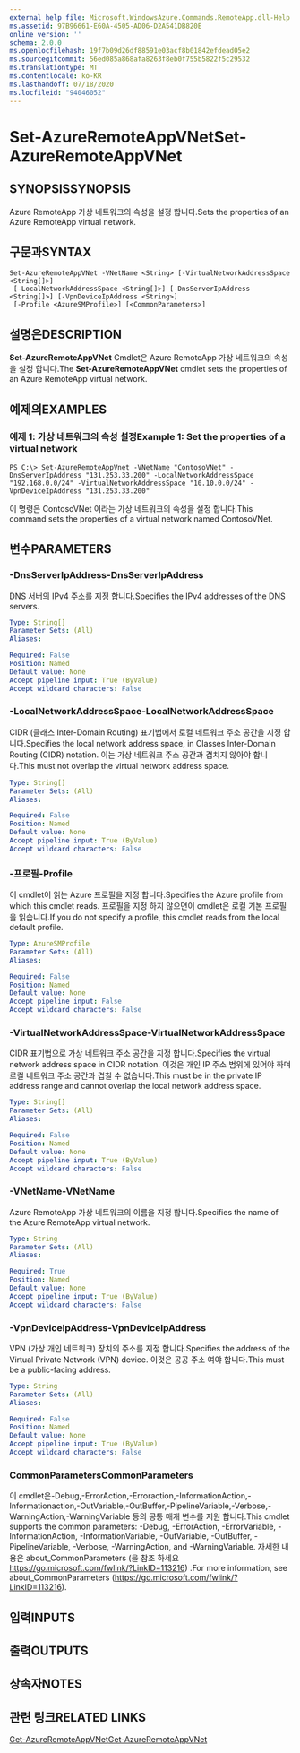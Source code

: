 ```yaml
---
external help file: Microsoft.WindowsAzure.Commands.RemoteApp.dll-Help.xml
ms.assetid: 97B96661-E60A-4505-AD06-D2A541DB820E
online version: ''
schema: 2.0.0
ms.openlocfilehash: 19f7b09d26df88591e03acf8b01842efdead05e2
ms.sourcegitcommit: 56ed085a868afa8263f8eb0f755b5822f5c29532
ms.translationtype: MT
ms.contentlocale: ko-KR
ms.lasthandoff: 07/18/2020
ms.locfileid: "94046052"
---
```

# <span data-ttu-id="c81f3-101">Set-AzureRemoteAppVNet</span><span class="sxs-lookup"><span data-stu-id="c81f3-101">Set-AzureRemoteAppVNet</span></span>

## <span data-ttu-id="c81f3-102">SYNOPSIS</span><span class="sxs-lookup"><span data-stu-id="c81f3-102">SYNOPSIS</span></span>
<span data-ttu-id="c81f3-103">Azure RemoteApp 가상 네트워크의 속성을 설정 합니다.</span><span class="sxs-lookup"><span data-stu-id="c81f3-103">Sets the properties of an Azure RemoteApp virtual network.</span></span>

## <span data-ttu-id="c81f3-104">구문과</span><span class="sxs-lookup"><span data-stu-id="c81f3-104">SYNTAX</span></span>

```
Set-AzureRemoteAppVNet -VNetName <String> [-VirtualNetworkAddressSpace <String[]>]
 [-LocalNetworkAddressSpace <String[]>] [-DnsServerIpAddress <String[]>] [-VpnDeviceIpAddress <String>]
 [-Profile <AzureSMProfile>] [<CommonParameters>]
```

## <span data-ttu-id="c81f3-105">설명은</span><span class="sxs-lookup"><span data-stu-id="c81f3-105">DESCRIPTION</span></span>
<span data-ttu-id="c81f3-106">**Set-AzureRemoteAppVNet** Cmdlet은 Azure RemoteApp 가상 네트워크의 속성을 설정 합니다.</span><span class="sxs-lookup"><span data-stu-id="c81f3-106">The **Set-AzureRemoteAppVNet** cmdlet sets the properties of an Azure RemoteApp virtual network.</span></span>

## <span data-ttu-id="c81f3-107">예제의</span><span class="sxs-lookup"><span data-stu-id="c81f3-107">EXAMPLES</span></span>

### <span data-ttu-id="c81f3-108">예제 1: 가상 네트워크의 속성 설정</span><span class="sxs-lookup"><span data-stu-id="c81f3-108">Example 1: Set the properties of a virtual network</span></span>
```
PS C:\> Set-AzureRemoteAppVnet -VNetName "ContosoVNet" -DnsServerIpAddress "131.253.33.200" -LocalNetworkAddressSpace "192.168.0.0/24" -VirtualNetworkAddressSpace "10.10.0.0/24" -VpnDeviceIpAddress "131.253.33.200"
```

<span data-ttu-id="c81f3-109">이 명령은 ContosoVNet 이라는 가상 네트워크의 속성을 설정 합니다.</span><span class="sxs-lookup"><span data-stu-id="c81f3-109">This command sets the properties of a virtual network named ContosoVNet.</span></span>

## <span data-ttu-id="c81f3-110">변수</span><span class="sxs-lookup"><span data-stu-id="c81f3-110">PARAMETERS</span></span>

### <span data-ttu-id="c81f3-111">-DnsServerIpAddress</span><span class="sxs-lookup"><span data-stu-id="c81f3-111">-DnsServerIpAddress</span></span>
<span data-ttu-id="c81f3-112">DNS 서버의 IPv4 주소를 지정 합니다.</span><span class="sxs-lookup"><span data-stu-id="c81f3-112">Specifies the IPv4 addresses of the DNS servers.</span></span>

```yaml
Type: String[]
Parameter Sets: (All)
Aliases: 

Required: False
Position: Named
Default value: None
Accept pipeline input: True (ByValue)
Accept wildcard characters: False
```

### <span data-ttu-id="c81f3-113">-LocalNetworkAddressSpace</span><span class="sxs-lookup"><span data-stu-id="c81f3-113">-LocalNetworkAddressSpace</span></span>
<span data-ttu-id="c81f3-114">CIDR (클래스 Inter-Domain Routing) 표기법에서 로컬 네트워크 주소 공간을 지정 합니다.</span><span class="sxs-lookup"><span data-stu-id="c81f3-114">Specifies the local network address space, in Classes Inter-Domain Routing (CIDR) notation.</span></span>
<span data-ttu-id="c81f3-115">이는 가상 네트워크 주소 공간과 겹치지 않아야 합니다.</span><span class="sxs-lookup"><span data-stu-id="c81f3-115">This must not overlap the virtual network address space.</span></span>

```yaml
Type: String[]
Parameter Sets: (All)
Aliases: 

Required: False
Position: Named
Default value: None
Accept pipeline input: True (ByValue)
Accept wildcard characters: False
```

### <span data-ttu-id="c81f3-116">-프로필</span><span class="sxs-lookup"><span data-stu-id="c81f3-116">-Profile</span></span>
<span data-ttu-id="c81f3-117">이 cmdlet이 읽는 Azure 프로필을 지정 합니다.</span><span class="sxs-lookup"><span data-stu-id="c81f3-117">Specifies the Azure profile from which this cmdlet reads.</span></span>
<span data-ttu-id="c81f3-118">프로필을 지정 하지 않으면이 cmdlet은 로컬 기본 프로필을 읽습니다.</span><span class="sxs-lookup"><span data-stu-id="c81f3-118">If you do not specify a profile, this cmdlet reads from the local default profile.</span></span>

```yaml
Type: AzureSMProfile
Parameter Sets: (All)
Aliases: 

Required: False
Position: Named
Default value: None
Accept pipeline input: False
Accept wildcard characters: False
```

### <span data-ttu-id="c81f3-119">-VirtualNetworkAddressSpace</span><span class="sxs-lookup"><span data-stu-id="c81f3-119">-VirtualNetworkAddressSpace</span></span>
<span data-ttu-id="c81f3-120">CIDR 표기법으로 가상 네트워크 주소 공간을 지정 합니다.</span><span class="sxs-lookup"><span data-stu-id="c81f3-120">Specifies the virtual network address space in CIDR notation.</span></span>
<span data-ttu-id="c81f3-121">이것은 개인 IP 주소 범위에 있어야 하며 로컬 네트워크 주소 공간과 겹칠 수 없습니다.</span><span class="sxs-lookup"><span data-stu-id="c81f3-121">This must be in the private IP address range and cannot overlap the local network address space.</span></span>

```yaml
Type: String[]
Parameter Sets: (All)
Aliases: 

Required: False
Position: Named
Default value: None
Accept pipeline input: True (ByValue)
Accept wildcard characters: False
```

### <span data-ttu-id="c81f3-122">-VNetName</span><span class="sxs-lookup"><span data-stu-id="c81f3-122">-VNetName</span></span>
<span data-ttu-id="c81f3-123">Azure RemoteApp 가상 네트워크의 이름을 지정 합니다.</span><span class="sxs-lookup"><span data-stu-id="c81f3-123">Specifies the name of the Azure RemoteApp virtual network.</span></span>

```yaml
Type: String
Parameter Sets: (All)
Aliases: 

Required: True
Position: Named
Default value: None
Accept pipeline input: True (ByValue)
Accept wildcard characters: False
```

### <span data-ttu-id="c81f3-124">-VpnDeviceIpAddress</span><span class="sxs-lookup"><span data-stu-id="c81f3-124">-VpnDeviceIpAddress</span></span>
<span data-ttu-id="c81f3-125">VPN (가상 개인 네트워크) 장치의 주소를 지정 합니다.</span><span class="sxs-lookup"><span data-stu-id="c81f3-125">Specifies the address of the Virtual Private Network (VPN) device.</span></span>
<span data-ttu-id="c81f3-126">이것은 공공 주소 여야 합니다.</span><span class="sxs-lookup"><span data-stu-id="c81f3-126">This must be a public-facing address.</span></span>

```yaml
Type: String
Parameter Sets: (All)
Aliases: 

Required: False
Position: Named
Default value: None
Accept pipeline input: True (ByValue)
Accept wildcard characters: False
```

### <span data-ttu-id="c81f3-127">CommonParameters</span><span class="sxs-lookup"><span data-stu-id="c81f3-127">CommonParameters</span></span>
<span data-ttu-id="c81f3-128">이 cmdlet은-Debug,-ErrorAction,-Erroraction,-InformationAction,-Informationaction,-OutVariable,-OutBuffer,-PipelineVariable,-Verbose,-WarningAction,-WarningVariable 등의 공통 매개 변수를 지원 합니다.</span><span class="sxs-lookup"><span data-stu-id="c81f3-128">This cmdlet supports the common parameters: -Debug, -ErrorAction, -ErrorVariable, -InformationAction, -InformationVariable, -OutVariable, -OutBuffer, -PipelineVariable, -Verbose, -WarningAction, and -WarningVariable.</span></span> <span data-ttu-id="c81f3-129">자세한 내용은 about_CommonParameters (을 참조 하세요 https://go.microsoft.com/fwlink/?LinkID=113216) .</span><span class="sxs-lookup"><span data-stu-id="c81f3-129">For more information, see about_CommonParameters (https://go.microsoft.com/fwlink/?LinkID=113216).</span></span>

## <span data-ttu-id="c81f3-130">입력</span><span class="sxs-lookup"><span data-stu-id="c81f3-130">INPUTS</span></span>

## <span data-ttu-id="c81f3-131">출력</span><span class="sxs-lookup"><span data-stu-id="c81f3-131">OUTPUTS</span></span>

## <span data-ttu-id="c81f3-132">상속자</span><span class="sxs-lookup"><span data-stu-id="c81f3-132">NOTES</span></span>

## <span data-ttu-id="c81f3-133">관련 링크</span><span class="sxs-lookup"><span data-stu-id="c81f3-133">RELATED LINKS</span></span>

[<span data-ttu-id="c81f3-134">Get-AzureRemoteAppVNet</span><span class="sxs-lookup"><span data-stu-id="c81f3-134">Get-AzureRemoteAppVNet</span></span>](./Get-AzureRemoteAppVNet.md)


